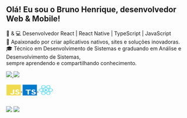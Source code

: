 ## Olá! Eu sou o Bruno Henrique, desenvolvedor Web & Mobile!

  📱 & 💻 Desenvolvedor React | React Native | TypeScript | JavaScript <br/>
  🚀 Apaixonado por criar aplicativos nativos, sites e soluções inovadoras. <br/>
  🎓 Técnico em Desenvolvimento de Sistemas e graduando em Análise e Desenvolvimento de Sistemas, <br/> sempre aprendendo e compartilhando conhecimento.

 <div>
  <a href="https://github.com/Brunogodoy2911">
  <img height="180em" src="https://github-readme-stats.vercel.app/api?username=Brunogodoy2911&show_icons=true&theme=dracula&include_all_commits=true&count_private=true"/>
  <img height="180em" src="https://github-readme-stats.vercel.app/api/top-langs/?username=Brunogodoy2911&layout=compact&langs_count=16&theme=dracula"/>
</div>

<div style="display: inline_block"><br>
  <img align="center" alt="Rafa-Js" height="30" width="40" src="https://raw.githubusercontent.com/devicons/devicon/master/icons/javascript/javascript-plain.svg">
  <img align="center" alt="Rafa-Ts" height="30" width="40" src="https://raw.githubusercontent.com/devicons/devicon/master/icons/typescript/typescript-plain.svg">
  <img align="center" alt="Rafa-React" height="30" width="40" src="https://raw.githubusercontent.com/devicons/devicon/master/icons/react/react-original.svg">
</div>

##

<div> 
  <a href = "mailto:brunogodoy29@hotmail.com"><img src="https://img.shields.io/badge/-Gmail-%23333?style=for-the-badge&logo=gmail&logoColor=white" target="_blank"></a>
  <a href="https://www.linkedin.com/in/bruno-godoy-07806726b/" target="_blank"><img src="https://img.shields.io/badge/-LinkedIn-%230077B5?style=for-the-badge&logo=linkedin&logoColor=white" target="_blank"></a> 
 
</div>
